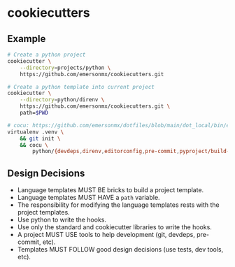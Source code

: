 # cookiecutters

## Example

```sh
# Create a python project
cookiecutter \
    --directory=projects/python \
    https://github.com/emersonmx/cookiecutters.git
```

```sh
# Create a python template into current project
cookiecutter \
    --directory=python/direnv \
    https://github.com/emersonmx/cookiecutters.git \
    path=$PWD
```

```sh
# cocu: https://github.com/emersonmx/dotfiles/blob/main/dot_local/bin/executable_cocu
virtualenv .venv \
    && git init \
    && cocu \
        python/{devdeps,direnv,editorconfig,pre-commit,pyproject/build-system,isort,black,flake8,mypy,vulture}
```

## Design Decisions

- Language templates MUST BE bricks to build a project template.
- Language templates MUST HAVE a `path` variable.
- The responsibility for modifying the language templates rests with the
  project templates.
- Use python to write the hooks.
- Use only the standard and cookiecutter libraries to write the hooks.
- A project MUST USE tools to help development (git, devdeps, pre-commit, etc).
- Templates MUST FOLLOW good design decisions (use tests, dev tools, etc).
